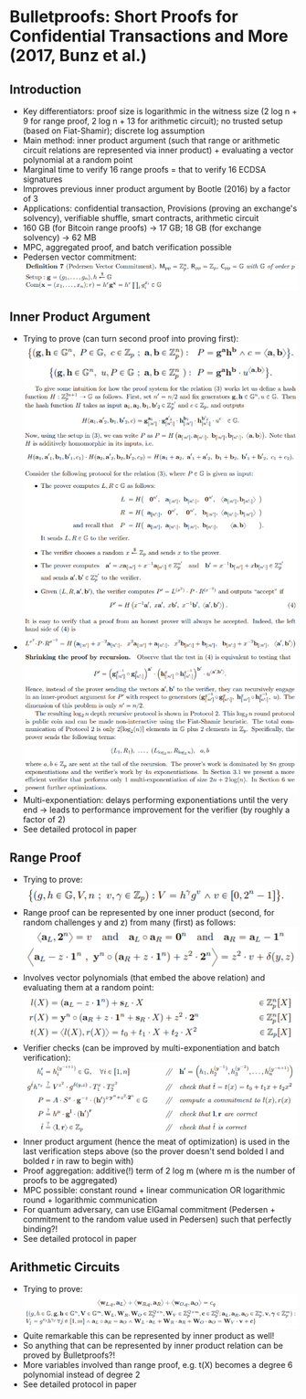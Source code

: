# Bulletproofs: Short Proofs for Confidential Transactions and More (2017, Bunz et al.)

## Introduction
* Key differentiators: proof size is logarithmic in the witness size (2 log n + 9 for range proof, 2 log n + 13 for arithmetic circuit); no trusted setup (based on Fiat-Shamir); discrete log assumption
* Main method: inner product argument (such that range or arithmetic circuit relations are represented via inner product) + evaluating a vector polynomial at a random point
* Marginal time to verify 16 range proofs = that to verify 16 ECDSA signatures
* Improves previous inner product argument by Bootle (2016) by a factor of 3
* Applications: confidential transaction, Provisions (proving an exchange's solvency), verifiable shuffle, smart contracts, arithmetic circuit
* 160 GB (for Bitcoin range proofs) -> 17 GB; 18 GB (for exchange solvency) -> 62 MB
* MPC, aggregated proof, and batch verification possible
* Pedersen vector commitment: ![Pedersen](/images/bulletproofs_pedersen.png)

## Inner Product Argument
* Trying to prove (can turn second proof into proving first): ![Inner](/images/bulletproofs_inner.png)
* ![Inner2](/images/bulletproofs_inner2.png)
* ![Recursion](/images/bulletproofs_recursion.png)
* Multi-exponentiation: delays performing exponentiations until the very end -> leads to performance improvement for the verifier (by roughly a factor of 2)
* See detailed protocol in paper

## Range Proof
* Trying to prove: ![Range](/images/bulletproofs_range.png)
* Range proof can be represented by one inner product (second, for random challenges y and z) from many (first) as follows: ![Range2](/images/bulletproofs_range2.png)
* Involves vector polynomials (that embed the above relation) and evaluating them at a random point: ![Range3](/images/bulletproofs_range3.png)
* Verifier checks (can be improved by multi-exponentiation and batch verification): ![Range4](/images/bulletproofs_range4.png)
* Inner product argument (hence the meat of optimization) is used in the last verification steps above (so the prover doesn't send bolded l and bolded r in raw to begin with)
* Proof aggregation: additive(!) term of 2 log m (where m is the number of proofs to be aggregated)
* MPC possible: constant round + linear communication OR logarithmic round + logarithmic communication
* For quantum adversary, can use ElGamal commitment (Pedersen + commitment to the random value used in Pedersen) such that perfectly binding?!
* See detailed protocol in paper

## Arithmetic Circuits
* Trying to prove: ![Circuit](/images/bulletproofs_circuit.png)
* Quite remarkable this can be represented by inner product as well!
* So anything that can be represented by inner product relation can be proved by Bulletproofs?!
* More variables involved than range proof, e.g. t(X) becomes a degree 6 polynomial instead of degree 2
* See detailed protocol in paper